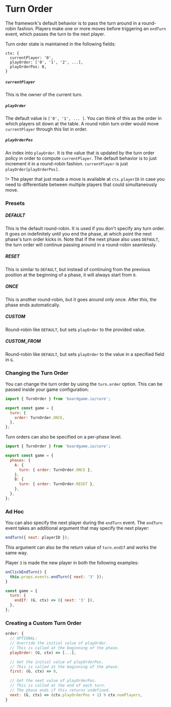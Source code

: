 # Turn Order

The framework's default behavior is to pass the turn around
in a round-robin fashion. Players make one or more moves
before triggering an `endTurn` event, which passes the turn
to the next player.

Turn order state is maintained in the following fields:

```
ctx: {
  currentPlayer: '0',
  playOrder: ['0', '1', '2', ...],
  playOrderPos: 0,
}
```

##### `currentPlayer`

This is the owner of the current turn.

##### `playOrder`

The default value is `['0', '1', ... ]`. You can think of this
as the order in which players sit down at the table. A round
robin turn order would move `currentPlayer` through this
list in order.

##### `playOrderPos`

An index into `playOrder`. It is the value that is updated
by the turn order policy in order to compute `currentPlayer`.
The default behavior is to just increment it in a round-robin
fashion. `currentPlayer` is just `playOrder[playOrderPos]`.

!> The player that just made a move is available at
`ctx.playerID` in case you need to differentiate between
multiple players that could simultaneously move.

### Presets

##### DEFAULT

This is the default round-robin. It is used if you don't
specify any turn order. It goes on indefinitely until you
end the phase, at which point the next phase's turn order
kicks in. Note that if the next phase also uses
`DEFAULT`, the turn order will continue passing
around in a round-robin seamlessly.

##### RESET

This is similar to `DEFAULT`, but instead of continuing
from the previous position at the beginning of a phase, it
will always start from `0`.

##### ONCE

This is another round-robin, but it goes around only once.
After this, the phase ends automatically.

##### CUSTOM

Round-robin like `DEFAULT`, but sets `playOrder` to the provided
value.

##### CUSTOM_FROM

Round-robin like `DEFAULT`, but sets `playOrder` to the value
in a specified field in `G`.

### Changing the Turn Order

You can change the turn order by using the `turn.order` option.
This can be passed inside your game configuration:

```js
import { TurnOrder } from 'boardgame.io/core';

export const game = {
  turn: {
    order: TurnOrder.ONCE,
  },
};
```

Turn orders can also be specified on a per-phase level.

```js
import { TurnOrder } from 'boardgame.io/core';

export const game = {
  phases: {
    A: {
      turn: { order: TurnOrder.ONCE },
    },
    B: {
      turn: { order: TurnOrder.RESET },
    },
  },
};
```

### Ad Hoc

You can also specify the next player during the `endTurn` event.
The `endTurn` event takes an additional argument that may specify
the next player:

```js
endTurn({ next: playerID });
```

This argument can also be the return value of `turn.endIf` and
works the same way.

Player `3` is made the new player in both the following examples:

```js
onClickEndTurn() {
  this.props.events.endTurn({ next: '3' });
}
```

```js
const game = {
  turn: {
    endIf: (G, ctx) => ({ next: '3' }),
  },
};
```

### Creating a Custom Turn Order

```js
order: {
  // OPTIONAL:
  // Override the initial value of playOrder.
  // This is called at the beginning of the phase.
  playOrder: (G, ctx) => [...],

  // Get the initial value of playOrderPos.
  // This is called at the beginning of the phase.
  first: (G, ctx) => 0,

  // Get the next value of playOrderPos.
  // This is called at the end of each turn.
  // The phase ends if this returns undefined.
  next: (G, ctx) => (ctx.playOrderPos + 1) % ctx.numPlayers,
}
```
